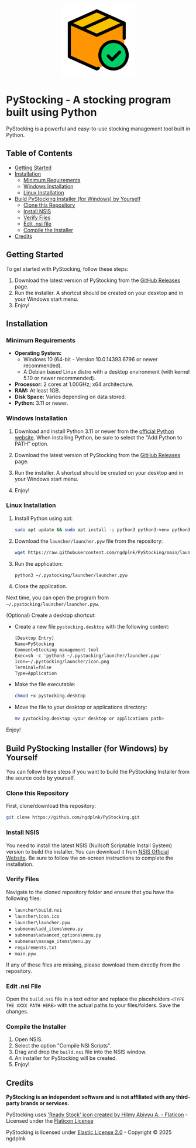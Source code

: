 <p align="center">
  <img src="https://raw.githubusercontent.com/ngdplnk/PyStocking/main/launcher/icon.png" alt="PyStocking Icon" width="200" />
</p>

# PyStocking - A stocking program built using Python

PyStocking is a powerful and easy-to-use stocking management tool built in Python.

## Table of Contents
- [Getting Started](#getting-started)
- [Installation](#installation)
  - [Minimum Requirements](#minimum-requirements)
  - [Windows Installation](#windows-installation)
  - [Linux Installation](#linux-installation)
- [Build PyStocking Installer (for Windows) by Yourself](#build-pystocking-installer-for-windows-by-yourself)
  - [Clone this Repository](#clone-this-repository)
  - [Install NSIS](#install-nsis)
  - [Verify Files](#verify-files)
  - [Edit .nsi file](#edit-nsi-file)
  - [Compile the Installer](#compile-the-installer)
- [Credits](#credits)

## Getting Started
To get started with PyStocking, follow these steps:

1. Download the latest version of PyStocking from the [GitHub Releases](https://github.com/ngdplnk/PyStocking/releases/latest) page.
2. Run the installer. A shortcut should be created on your desktop and in your Windows start menu.
3. Enjoy!

## Installation  
### Minimum Requirements  
- **Operating System:**  
  - Windows 10 (64-bit - Version 10.0.14393.6796 or newer recommended).  
  - A Debian based Linux distro with a desktop environment (with kernel 5.10 or newer recommended).  
- **Processor:** 2 cores at 1.00GHz; x64 architecture.  
- **RAM:** At least 1GB.  
- **Disk Space:** Varies depending on data stored.  
- **Python:** 3.11 or newer.  

### Windows Installation
1. Download and install Python 3.11 or newer from the [official Python website](https://www.python.org/downloads/). When installing Python, be sure to select the "Add Python to PATH" option.

2. Download the latest version of PyStocking from the [GitHub Releases](https://github.com/ngdplnk/PyStocking/releases/latest) page.

3. Run the installer. A shortcut should be created on your desktop and in your Windows start menu.

4. Enjoy!

### Linux Installation
1. Install Python using apt:
    ```bash
    sudo apt update && sudo apt install -y python3 python3-venv python3-pip
    ```
2. Download the `launcher/launcher.pyw` file from the repository:
    ```bash
    wget https://raw.githubusercontent.com/ngdplnk/PyStocking/main/launcher/launcher.pyw -P ~/.pystocking/launcher/
    ```
3. Run the application:
    ```bash
    python3 ~/.pystocking/launcher/launcher.pyw
    ```
4. Close the application.

Next time, you can open the program from `~/.pystocking/launcher/launcher.pyw`.

(Optional) Create a desktop shortcut:
- Create a new file `pystocking.desktop` with the following content:
    ```desktop
    [Desktop Entry]
    Name=PyStocking
    Comment=Stocking management tool
    Exec=sh -c 'python3 ~/.pystocking/launcher/launcher.pyw'
    Icon=~/.pystocking/launcher/icon.png
    Terminal=false
    Type=Application
    ```
- Make the file executable:
    ```bash
    chmod +x pystocking.desktop
    ```
- Move the file to your desktop or applications directory:
    ```bash
    mv pystocking.desktop <your desktop or applications path>
    ```

Enjoy!

## Build PyStocking Installer (for Windows) by Yourself

You can follow these steps if you want to build the PyStocking Installer from the source code by yourself.

### Clone this Repository

First, clone/download this repository:

```bash
git clone https://github.com/ngdplnk/PyStocking.git
```

### Install NSIS

You need to install the latest NSIS (Nullsoft Scriptable Install System) version to build the installer. You can download it from [NSIS Official Website](https://nsis.sourceforge.io/Download). Be sure to follow the on-screen instructions to complete the installation.

### Verify Files

Navigate to the cloned repository folder and ensure that you have the following files:

- `launcher\build.nsi`
- `launcher\icon.ico`
- `launcher\launcher.pyw`
- `submenus\add_items\menu.py`
- `submenus\advanced_options\menu.py`
- `submenus\manage_items\menu.py`
- `requirements.txt`
- `main.pyw`

If any of these files are missing, please download them directly from the repository.

### Edit .nsi File

Open the `build.nsi` file in a text editor and replace the placeholders `<TYPE THE XXXX PATH HERE>` with the actual paths to your files/folders. Save the changes.

### Compile the Installer

1. Open NSIS.
2. Select the option "Compile NSI Scripts".
3. Drag and drop the `build.nsi` file into the NSIS window.
4. An installer for PyStocking will be created.
5. Enjoy!

## Credits

**PyStocking is an independent software and is not affiliated with any third-party brands or services.**

PyStocking uses <a href="https://www.flaticon.com/free-icons/stock" title="'Stock' Icons on Flaticon">'Ready Stock' icon created by Hilmy Abiyyu A. - Flaticon</a> - Licensed under the [Flaticon License](https://www.flaticon.com/legal#nav-flaticon-agreement)

PyStocking is licensed under [Elastic License 2.0](https://github.com/ngdplnk/PyStocking/blob/main/LICENSE) - Copyright © 2025 ngdplnk